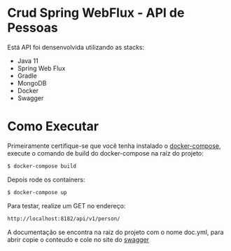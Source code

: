 # Crud Spring WebFlux - API de Pessoas

Está API foi densenvolvida utilizando as stacks:
  - Java 11
  - Spring Web Flux
  - Gradle
  - MongoDB
  - Docker
  - Swagger

# Como Executar
Primeiramente certifique-se que você tenha instalado o [docker-compose](https://docs.docker.com/compose/gettingstarted/), execute o comando de build do docker-compose na raíz do projeto:
```sh
$ docker-compose build
```
Depois rode os containers:
```sh
$ docker-compose up
```
Para testar, realize um GET no endereço:
```sh
http://localhost:8182/api/v1/person/ 
```
A documentação se encontra na raiz do projeto com o nome doc.yml, para abrir copie o conteudo e cole no site do [swagger](https://editor.swagger.io/)
